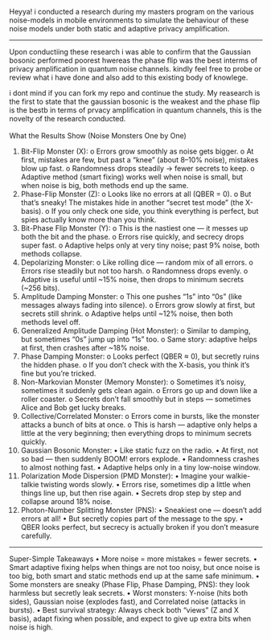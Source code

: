Heyya!
i conducted a research during my masters program on the various noise-models in mobile environments to simulate the behaviour of these noise models under both static and adaptive privacy amplification.<br/>
<hr>
Upon conductiing these research i was able to confirm that the Gaussian bosonic performed poorest hwereas the phase flip was the best interms of privacy amplification in quantum noise channels. kindly feel free to probe or review what i have done and also add to this existing body of knowlege.

i dont mind if you can fork my repo and continue the study.
My reasearch is the first to state that the gaussian bosonic is the weakest and the phase flip is the bestb in terms of prvacy amplification in quantum channels, this is the novelty of the research conducted.
<br>
<br>
What the Results Show (Noise Monsters One by One)
1.	Bit-Flip Monster (X):
o	Errors grow smoothly as noise gets bigger.
o	At first, mistakes are few, but past a “knee” (about 8–10% noise), mistakes blow up fast.
o	Randomness drops steadily → fewer secrets to keep.
o	Adaptive method (smart fixing) works well when noise is small, but when noise is big, both methods end up the same.
2.	Phase-Flip Monster (Z):
o	Looks like no errors at all (QBER = 0).
o	But that’s sneaky! The mistakes hide in another “secret test mode” (the X-basis).
o	If you only check one side, you think everything is perfect, but spies actually know more than you think.
3.	Bit-Phase Flip Monster (Y):
o	This is the nastiest one — it messes up both the bit and the phase.
o	Errors rise quickly, and secrecy drops super fast.
o	Adaptive helps only at very tiny noise; past 9% noise, both methods collapse.
4.	Depolarizing Monster:
o	Like rolling dice — random mix of all errors.
o	Errors rise steadily but not too harsh.
o	Randomness drops evenly.
o	Adaptive is useful until ~15% noise, then drops to minimum secrets (~256 bits).
5.	Amplitude Damping Monster:
o	This one pushes “1s” into “0s” (like messages always fading into silence).
o	Errors grow slowly at first, but secrets still shrink.
o	Adaptive helps until ~12% noise, then both methods level off.
6.	Generalized Amplitude Damping (Hot Monster):
o	Similar to damping, but sometimes “0s” jump up into “1s” too.
o	Same story: adaptive helps at first, then crashes after ~18% noise.
7.	Phase Damping Monster:
o	Looks perfect (QBER ≈ 0), but secretly ruins the hidden phase.
o	If you don’t check with the X-basis, you think it’s fine but you’re tricked.
8.	Non-Markovian Monster (Memory Monster):
o	Sometimes it’s noisy, sometimes it suddenly gets clean again.
o	Errors go up and down like a roller coaster.
o	Secrets don’t fall smoothly but in steps — sometimes Alice and Bob get lucky breaks.
9.	Collective/Correlated Monster:
o	Errors come in bursts, like the monster attacks a bunch of bits at once.
o	This is harsh — adaptive only helps a little at the very beginning; then everything drops to minimum secrets quickly.
10.	Gaussian Bosonic Monster:
•	Like static fuzz on the radio.
•	At first, not so bad — then suddenly BOOM! errors explode.
•	Randomness crashes to almost nothing fast.
•	Adaptive helps only in a tiny low-noise window.
11.	Polarization Mode Dispersion (PMD Monster):
•	Imagine your walkie-talkie twisting words slowly.
•	Errors rise, sometimes dip a little when things line up, but then rise again.
•	Secrets drop step by step and collapse around 18% noise.
12.	Photon-Number Splitting Monster (PNS):
•	Sneakiest one — doesn’t add errors at all!
•	But secretly copies part of the message to the spy.
•	QBER looks perfect, but secrecy is actually broken if you don’t measure carefully.
________________________________________
Super-Simple Takeaways
•	More noise = more mistakes = fewer secrets.
•	Smart adaptive fixing helps when things are not too noisy, but once noise is too big, both smart and static methods end up at the same safe minimum.
•	Some monsters are sneaky (Phase Flip, Phase Damping, PNS): they look harmless but secretly leak secrets.
•	Worst monsters: Y-noise (hits both sides), Gaussian noise (explodes fast), and Correlated noise (attacks in bursts).
•	Best survival strategy: Always check both “views” (Z and X basis), adapt fixing when possible, and expect to give up extra bits when noise is high.
